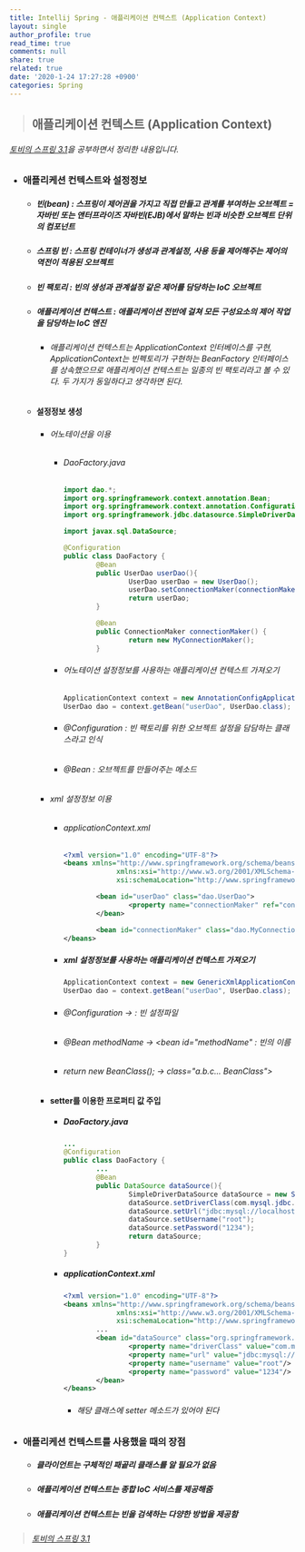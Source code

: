 ```yaml
---
title: Intellij Spring - 애플리케이션 컨텍스트 (Application Context)
layout: single
author_profile: true
read_time: true
comments: null
share: true
related: true
date: '2020-1-24 17:27:28 +0900'
categories: Spring
---
```


> ## 애플리케이션 컨텍스트 (Application Context)

###### [토비의 스프링 3.1]을 공부하면서 정리한 내용입니다.

* ### 애플리케션 컨텍스트와 설정정보
	* ##### 빈(bean) : 스프링이 제어권을 가지고 직접 만들고 관계를 부여하는 오브젝트 = 자바빈 또는 앤터프라이즈 자바빈(EJB)에서 말하는 빈과 비슷한 오브젝트 단위의 컴포넌트
	* ##### 스프링 빈 : 스프링 컨테이너가 생성과 관계설정, 사용 등을 제어해주는 제어의 역전이 적용된 오브젝트
	* ##### 빈 팩토리 : 빈의 생성과 관계설정 같은 제어를 담당하는 IoC 오브젝트 
	* ##### 애플리케이션 컨텍스트 : 애플리케이션 전반에 걸쳐 모든 구성요소의 제어 작업을 담당하는 IoC 엔진
		* ###### 애플리케이션 컨텍스트는 ApplicationContext 인터베이스를 구현, ApplicationContext는 빈펙토리가 구현하는 BeanFactory 인터페이스를 상속했으므로 애플리케이션 컨텍스트는 일종의 빈 팩토리라고 볼 수 있다. 두 가지가 동일하다고 생각하면 된다.
	* #### 설정정보 생성
		* ###### 어노테이션을 이용
			* ###### DaoFactory.java
				```java
				import dao.*;
				import org.springframework.context.annotation.Bean;
				import org.springframework.context.annotation.Configuration;
				import org.springframework.jdbc.datasource.SimpleDriverDataSource;

				import javax.sql.DataSource;

				@Configuration
				public class DaoFactory {
						@Bean
						public UserDao userDao(){
								UserDao userDao = new UserDao();
								userDao.setConnectionMaker(connectionMaker());
								return userDao;
						}

						@Bean
						public ConnectionMaker connectionMaker() {
								return new MyConnectionMaker();
						}			
				```
				
			* ###### 어노테이션 설정정보를 사용하는 애플리케이션 컨텍스트 가져오기
				```java
				ApplicationContext context = new AnnotationConfigApplicationContext((DaoFactory.class));
				UserDao dao = context.getBean("userDao", UserDao.class);				
				```
			* ###### @Configuration : 빈 팩토리를 위한 오브젝트 설정을 담담하는 클래스라고 인식
			* ###### @Bean : 오브젝트를 만들어주는 메소드
		*  ###### xml 설정정보 이용
			*  ###### applicationContext.xml
				```xml
				<?xml version="1.0" encoding="UTF-8"?>
				<beans xmlns="http://www.springframework.org/schema/beans"
							 xmlns:xsi="http://www.w3.org/2001/XMLSchema-instance"
							 xsi:schemaLocation="http://www.springframework.org/schema/beans http://www.springframework.org/schema/beans/spring-beans.xsd">

						<bean id="userDao" class="dao.UserDao">
								<property name="connectionMaker" ref="connectionMaker"/>
						</bean>

						<bean id="connectionMaker" class="dao.MyConnectionMaker"/>
				</beans>
				```
			* ##### xml 설정정보를 사용하는 애플리케이션 컨텍스트 가져오기
				```java
				ApplicationContext context = new GenericXmlApplicationContext("applicationContext.xml");
				UserDao dao = context.getBean("userDao", UserDao.class);				
				```
			* ###### @Configuration -> <beans> : 빈 설정파일
			* ###### @Bean methodName -> <bean id="methodName" : 빈의 이름
			* ###### return new BeanClass(); -> class="a.b.c... BeanClass">
		* #### setter를 이용한 프로퍼티 값 주입
			* ##### DaoFactory.java
				```java
				...
				@Configuration
				public class DaoFactory {				
						...
						@Bean
						public DataSource dataSource(){
								SimpleDriverDataSource dataSource = new SimpleDriverDataSource();
								dataSource.setDriverClass(com.mysql.jdbc.Driver.class);
								dataSource.setUrl("jdbc:mysql://localhost:3306/SPRING");
								dataSource.setUsername("root");
								dataSource.setPassword("1234");
								return dataSource;
						}
				}
				```
			* ##### applicationContext.xml
				```xml
				<?xml version="1.0" encoding="UTF-8"?>
				<beans xmlns="http://www.springframework.org/schema/beans"
							 xmlns:xsi="http://www.w3.org/2001/XMLSchema-instance"
							 xsi:schemaLocation="http://www.springframework.org/schema/beans http://www.springframework.org/schema/beans/spring-beans.xsd">
						...
						<bean id="dataSource" class="org.springframework.jdbc.datasource.SimpleDriverDataSource">
								<property name="driverClass" value="com.mysql.jdbc.Driver"/>
								<property name="url" value="jdbc:mysql://localhost:3306/SPRING?useSSL=false"/>
								<property name="username" value="root"/>
								<property name="password" value="1234"/>
						</bean>
				</beans>
				```
				* ###### 해당 클래스에 setter 메소드가 있어야 된다
* ### 애플리케션 컨텍스트를 사용했을 때의 장점
	* ##### 클라이언트는 구체적인 패곹리 클래스를 알 필요가 없음
	* ##### 애플리케이션 컨텍스트는 종합 IoC 서비스를 제공해줌
	* ##### 애플리케이션 컨텍스트는 빈을 검색하는 다양한 방법을 제공함

> ###### [토비의 스프링 3.1]


[토비의 스프링 3.1]: https://book.naver.com/bookdb/book_detail.nhn?bid=7006516